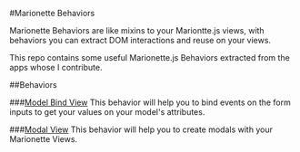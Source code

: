 #Marionette Behaviors

Marionette Behaviors are like mixins to your Mariontte.js views, with behaviors
you can extract DOM interactions and reuse on your views.

This repo contains some useful Marionette.js Behaviors extracted from the apps
whose I contribute.

##Behaviors

###[Model Bind View](model_bind_view/)
This behavior will help you to bind events on the form inputs to get your values
on your model's attributes.

###[Modal View](modal_view/)
This behavior will help you to create modals with your Marionette Views.
